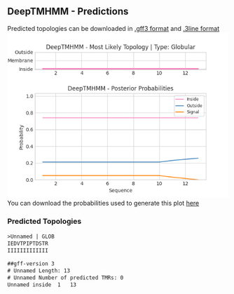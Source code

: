 ## DeepTMHMM - Predictions
Predicted topologies can be downloaded in [.gff3 format](TMRs.gff3) and [.3line format](predicted_topologies.3line)
![picture](plot.png)
You can download the probabilities used to generate this plot [here](Unnamed_probs.csv)
### Predicted Topologies
```
>Unnamed | GLOB
IEDVTPIPTDSTR
IIIIIIIIIIIII

```


```
##gff-version 3
# Unnamed Length: 13
# Unnamed Number of predicted TMRs: 0
Unnamed	inside	1	13				

```
